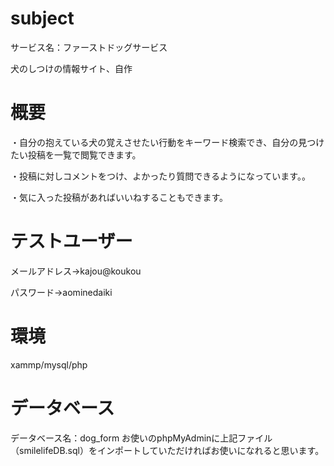 # subject
サービス名：ファーストドッグサービス

犬のしつけの情報サイト、自作

# 概要

・自分の抱えている犬の覚えさせたい行動をキーワード検索でき、自分の見つけたい投稿を一覧で閲覧できます。

・投稿に対しコメントをつけ、よかったり質問できるようになっています。。

・気に入った投稿があればいいねすることもできます。

# テストユーザー

メールアドレス→kajou@koukou

パスワード→aominedaiki

# 環境

xammp/mysql/php

# データベース

データベース名：dog_form
お使いのphpMyAdminに上記ファイル（smilelifeDB.sql）をインポートしていただければお使いになれると思います。


